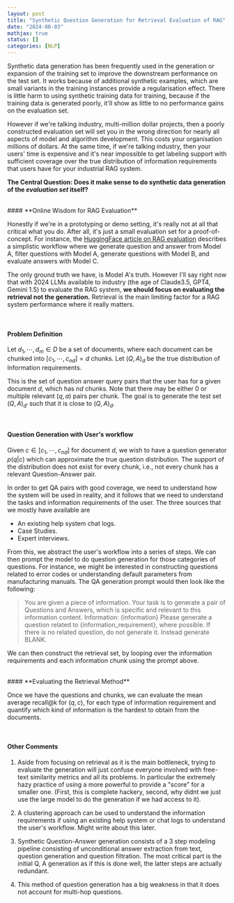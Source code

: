 ```yaml
---
layout: post
title: "Synthetic Question Generation for Retrieval Evaluation of RAG"
date: "2024-08-03"
mathjax: true
status: []
categories: [NLP]
---
```


Synthetic data generation has been frequently used in the generation or expansion of the training set to improve the downstream performance on the test set. It works because of additional synthetic examples, which are small variants in the training instances provide a regularisation effect. There is little harm to using synthetic training data for training, because if the training data is generated poorly, it'll show as little to no performance gains on the evaluation set.

However if we're talking industry, multi-million dollar projects, then a poorly constructed evaluation set will set you in the wrong direction for nearly all aspects of model and algorithm development. This costs your organisation millions of dollars. At the same time, if we're talking industry, then your users' time is expensive and it's near impossible to get labeling support with sufficient coverage over the true distribution of information requirements that users have for your industrial RAG system. 

**The Central Question: Does it make sense to do synthetic data generation of the *evaluation set* itself?**

<br>
#### **Online Wisdom for RAG Evaluation**

Honestly if we're in a prototyping or demo setting, it's really not at all that critical what you do. After all, it's just a small evaluation set for a proof-of-concept. For instance, the [HuggingFace article on RAG evaluation](https://huggingface.co/learn/cookbook/rag_evaluation) describes a simplistic workflow where we generate question and answer from Model A, filter questions with Model A, generate questions with Model B, and evaluate answers with Model C. 

The only ground truth we have, is Model A's truth. However I'll say right now that with 2024 LLMs available to industry (the age of Claude3.5, GPT4, Gemini 1.5) to evaluate the RAG system, **we should focus on evaluating the retrieval not the generation.** Retrieval is the main limiting factor for a RAG system performance where it really matters. 

<br>

#### **Problem Definition**
Let $d_1, \cdots, d_m \in D$ be a set of documents, where each document can be chunked into $[c_1, \cdots, c_{nd}]=d$ chunks. Let $(Q, A)_d$ be the true distribution of Information requirements. 

This is the set of question answer query pairs that the user has for a given document $d$, which has $nd$ chunks. Note that there may be either 0 or multiple relevant $(q, a)$ pairs per chunk. The goal is to generate the test set $(Q, A)_{d'}$ such that it is close to $(Q, A)_d$.

<br>

#### **Question Generation with User's workflow**
Given $c\in [c_1, \cdots, c_{nd}]$ for document $d$, we wish to have a question generator $p(q |c)$ which can approximate the true question distribution. The support of the distribution does not exist for every chunk, i.e., not every chunk has a relevant Question-Answer pair. 

In order to get QA pairs with good coverage, we need to understand how the system will be used in reality, and it follows that we need to understand the tasks and information requirements of the user. The three sources that we mostly have available are

* An existing help system chat logs. 
* Case Studies.
* Expert interviews.

From this, we abstract the user's workflow into a series of steps. We can then prompt the model to do question generation for those categories of questions. For instance, we might be interested in constructing questions related to error codes or understanding default parameters from manufacturing manuals. The QA generation prompt would then look like the following:


>You are given a piece of information. Your task is to generate a pair of Questions and Answers, which is specific and relevant to this information content.
Information: {information}
Please generate a question related to {information_requirement}, where possible. If there is no related question, do not generate it. Instead generate BLANK.


We can then construct the retrieval set, by looping over the information requirements and each information chunk using the prompt above.


<br>
#### **Evaluating the Retrieval Method**

Once we have the questions and chunks, we can evaluate the mean average recall@k for $(q, c)$, for each type of information requirement and quantify which kind of information is the hardest to obtain from the documents. 

<br>

#### **Other Comments**

1. Aside from focusing on retrieval as it is the main bottleneck, trying to evaluate the generation will just confuse everyone involved with free-text similarity metrics and all its problems. In particular the extremely hazy practice of using a more powerful to provide a "score" for a smaller one. (First, this is complete hackery, second, why didnt we just use the large model to do the generation if we had access to it). 

2. A clustering approach can be used to understand the information requirements if using an existing help system or chat logs to understand the user's workflow. Might write about this later. 

3. Synthetic Question-Answer generation consists of a 3 step modeling pipeline consisting of unconditional answer extraction from text, question generation and question filtration. The most critical part is the initial Q, A generation as if this is done well, the latter steps are actually redundant. 

4. This method of question generation has a big weakness in that it does not account for multi-hop questions.
